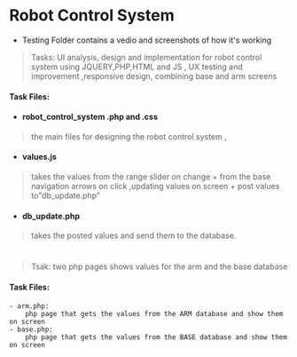 
# Robot Control System
- Testing Folder contains a vedio and screenshots of how it's working


> Tasks:   UI analysis, design and implementation for robot control system using JQUERY,PHP,HTML and JS , UX testing and improvement ,responsive design, combining base and arm screens


#### Task Files:

- #### robot_control_system .php and .css
>the main files for designing the robot control system , 
- #### values.js 
> takes the values from the range slider on change + from the base navigation arrows on click  ,updating values on screen + post values to"db_update.php"
- #### db_update.php
> takes the posted values and send them to the database.
#
> Tsak: two php pages shows values for the arm and the base database
#### Task Files:
```` 
- arm.php:
    php page that gets the values from the ARM database and show them on screen 
- base.php:
    php page that gets the values from the BASE database and show them on screen 
````
